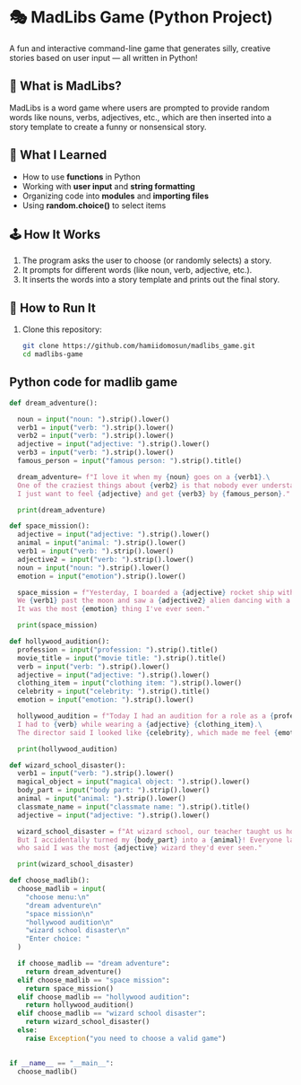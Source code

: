 # 🎭 MadLibs Game (Python Project)

A fun and interactive command-line game that generates silly, creative stories based on user input — all written in Python!

## 📌 What is MadLibs?

MadLibs is a word game where users are prompted to provide random words like nouns, verbs, adjectives, etc., which are then inserted into a story template to create a funny or nonsensical story.

## 🧠 What I Learned

- How to use **functions** in Python
- Working with **user input** and **string formatting**
- Organizing code into **modules** and **importing files**
- Using **random.choice()** to select items

## 🕹️ How It Works

1. The program asks the user to choose (or randomly selects) a story.
2. It prompts for different words (like noun, verb, adjective, etc.).
3. It inserts the words into a story template and prints out the final story.

## 🔧 How to Run It

1. Clone this repository:
   ```bash
   git clone https://github.com/hamiidomosun/madlibs_game.git
   cd madlibs-game

## Python code for madlib game
```python
def dream_adventure():

  noun = input("noun: ").strip().lower()
  verb1 = input("verb: ").strip().lower()
  verb2 = input("verb: ").strip().lower()
  adjective = input("adjective: ").strip().lower()
  verb3 = input("verb: ").strip().lower()
  famous_person = input("famous person: ").strip().title()

  dream_adventure= f"I love it when my {noun} goes on a {verb1}.\
  One of the craziest things about {verb2} is that nobody ever understands it.\
  I just want to feel {adjective} and get {verb3} by {famous_person}."

  print(dream_adventure)

def space_mission():
  adjective = input("adjective: ").strip().lower()
  animal = input("animal: ").strip().lower()
  verb1 = input("verb: ").strip().lower()
  adjective2 = input("verb: ").strip().lower()
  noun = input("noun: ").strip().lower()
  emotion = input("emotion").strip().lower()

  space_mission = f"Yesterday, I boarded a {adjective} rocket ship with my pet {animal}.\
  We {verb1} past the moon and saw a {adjective2} alien dancing with a {noun}.\
  It was the most {emotion} thing I've ever seen."

  print(space_mission)

def hollywood_audition():
  profession = input("profession: ").strip().title()
  movie_title = input("movie title: ").strip().title()
  verb = input("verb: ").strip().lower()
  adjective = input("adjective: ").strip().lower()
  clothing_item = input("clothing item: ").strip().lower()
  celebrity = input("celebrity: ").strip().title()
  emotion = input("emotion: ").strip().lower()

  hollywood_audition = f"Today I had an audition for a role as a {profession} in a new movie called '{movie_title}'.\
  I had to {verb} while wearing a {adjective} {clothing_item}.\
  The director said I looked like {celebrity}, which made me feel {emotion}."

  print(hollywood_audition)

def wizard_school_disaster():
  verb1 = input("verb: ").strip().lower()
  magical_object = input("magical object: ").strip().lower()
  body_part = input("body part: ").strip().lower()
  animal = input("animal: ").strip().lower()
  classmate_name = input("classmate name: ").strip().title()
  adjective = input("adjective: ").strip().lower()

  wizard_school_disaster = f"At wizard school, our teacher taught us how to {verb1} a {magical_object}.\
  But I accidentally turned my {body_part} into a {animal}! Everyone laughed except {classmate_name},\
  who said I was the most {adjective} wizard they'd ever seen."

  print(wizard_school_disaster)

def choose_madlib():
  choose_madlib = input(
    "choose menu:\n"
    "dream adventure\n"
    "space mission\n"
    "hollywood audition\n"
    "wizard school disaster\n"
    "Enter choice: "
  )

  if choose_madlib == "dream adventure":
    return dream_adventure()
  elif choose_madlib == "space mission":
    return space_mission()
  elif choose_madlib == "hollywood audition":
    return hollywood_audition()
  elif choose_madlib == "wizard school disaster":
    return wizard_school_disaster()
  else:
    raise Exception("you need to choose a valid game")
  

if __name__ == "__main__":
  choose_madlib()
```


